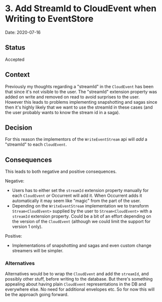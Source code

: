 # 3. Add StreamId to CloudEvent when Writing to EventStore

Date: 2020-07-16

## Status

Accepted

## Context

Previously my thoughts regarding a "streamId" in the `CloudEvent` has been that since it's not visible to the user.
The "streamId" extension property was added on write and removed on read to avoid surprises to the user. 
However this leads to problems implementing snapshotting and sagas since then it's highly likely that we want to use the streamId 
in these cases (and the user probably wants to know the stream id in a saga).

## Decision

For this reason the implementors of the `WriteEventStream` api will _add_ a "streamId" to each `CloudEvent`.   

## Consequences

This leads to both negative and positive consequences.

Negative:
* Users has to either set the `streamId` extension property manually for each `CloudEvent` _or_ Occurrent will add it. 
  When Occurrent adds it automatically it may seem like "magic" from the part of the user.
* Depending on the `WriteEventStream` implementation we to transform `Stream<CloudEvent>` supplied by the user to `Stream<CloudEvent>` with a 
  `streamId` extension property. Could be a bit of an effort depending on the version of the `CloudEvent` (although we could limit the support for version 1 only).

Positive:
* Implementations of snapshotting and sagas and even custom change streamers will be simpler.

### Alternatives

Alternatives would be to wrap the `CloudEvent` and add the `streamId`, and possibly other stuff, before writing to the database.
But there's something appealing about having plain `CloudEvent` representations in the DB and everywhere else. No need for additional envelopes etc.
So for now this will be the approach going forward.  

